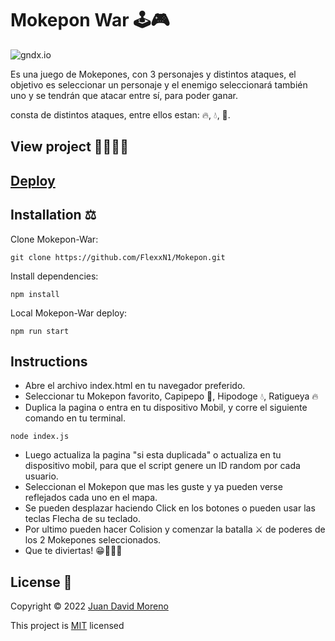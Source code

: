 # Mokepon War 🕹🎮

![gndx.io](https://user-images.githubusercontent.com/10554486/181944426-ba1b32bf-0adf-44e5-b3b0-f99412932d78.png)

Es una juego de Mokepones, con 3 personajes y distintos ataques, el objetivo es seleccionar un personaje y el enemigo seleccionará también uno y se tendrán que atacar entre sí, para poder ganar.

consta de distintos ataques, entre ellos estan: 🔥, 💧, 🌱.

## View project 🚀🙋🏻‍♂️
## [Deploy](https://flexxn1.github.io/Mokepon-War/)

## Installation ⚖
Clone Mokepon-War:
```
git clone https://github.com/FlexxN1/Mokepon.git
 ```

Install dependencies:
```
npm install
```

Local Mokepon-War deploy:
```
npm run start
```

## Instructions
- Abre el archivo index.html en tu navegador preferido.
- Seleccionar tu Mokepon favorito, Capipepo 🌱, Hipodoge 💧, Ratigueya 🔥
- Duplica la pagina o entra en tu dispositivo Mobil, y corre el siguiente comando en tu terminal.
```
node index.js
```
- Luego actualiza la pagina "si esta duplicada" o actualiza en tu dispositivo mobil, para que el script genere un ID random por cada usuario.
- Seleccionan el Mokepon que mas les guste y ya pueden verse reflejados cada uno en el mapa.
- Se pueden desplazar haciendo Click en los botones o pueden usar las teclas Flecha de su teclado.
- Por ultimo pueden hacer Colision y comenzar la batalla ⚔ de poderes de los 2 Mokepones seleccionados.
- Que te diviertas! 😁🙋🏻‍♂️


## License 🔐

Copyright © 2022 [Juan David Moreno](https://github.com/FlexxN1)

This project is [MIT](https://choosealicense.com/licenses/mit/) licensed
